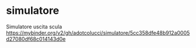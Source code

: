 # simulatore
Simulatore uscita scula
https://mybinder.org/v2/gh/adotcolucci/simulatore/5cc358dfe48b912a0005d27080df68c014143d0e
